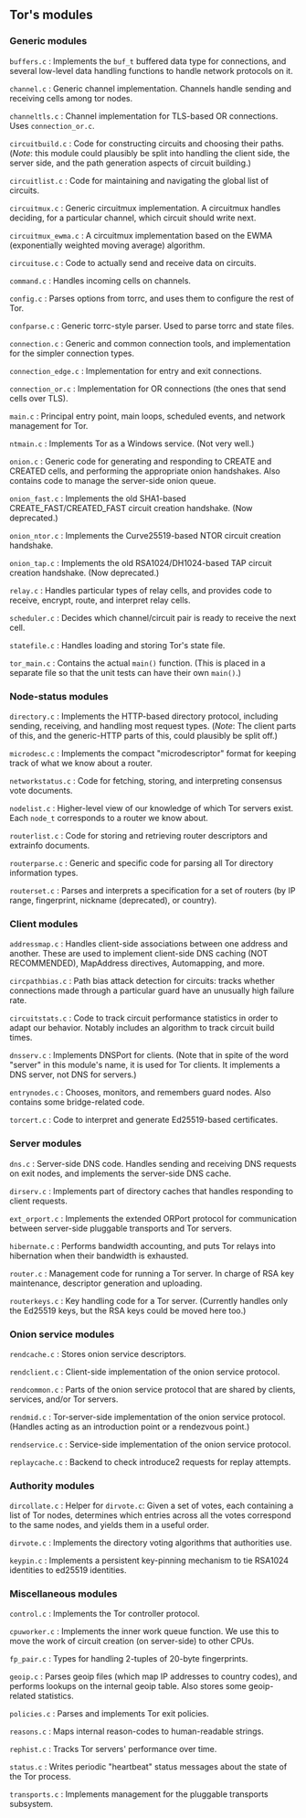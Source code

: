 
## Tor's modules ##

### Generic modules ###

`buffers.c`
: Implements the `buf_t` buffered data type for connections, and several
low-level data handling functions to handle network protocols on it.

`channel.c`
: Generic channel implementation. Channels handle sending and receiving cells
among tor nodes.

`channeltls.c`
: Channel implementation for TLS-based OR connections. Uses `connection_or.c`.

`circuitbuild.c`
: Code for constructing circuits and choosing their paths.  (*Note*:
this module could plausibly be split into handling the client side,
the server side, and the path generation aspects of circuit building.)

`circuitlist.c`
: Code for maintaining and navigating the global list of circuits.

`circuitmux.c`
: Generic circuitmux implementation. A circuitmux handles deciding, for a
particular channel, which circuit should write next.

`circuitmux_ewma.c`
: A circuitmux implementation based on the EWMA (exponentially
weighted moving average) algorithm.

`circuituse.c`
: Code to actually send and receive data on circuits.

`command.c`
: Handles incoming cells on channels.

`config.c`
: Parses options from torrc, and uses them to configure the rest of Tor.

`confparse.c`
: Generic torrc-style parser. Used to parse torrc and state files.

`connection.c`
: Generic and common connection tools, and implementation for the simpler
connection types.

`connection_edge.c`
: Implementation for entry and exit connections.

`connection_or.c`
: Implementation for OR connections (the ones that send cells over TLS).

`main.c`
: Principal entry point, main loops, scheduled events, and network
management for Tor.

`ntmain.c`
: Implements Tor as a Windows service. (Not very well.)

`onion.c`
: Generic code for generating and responding to CREATE and CREATED
cells, and performing the appropriate onion handshakes. Also contains
code to manage the server-side onion queue.

`onion_fast.c`
: Implements the old SHA1-based CREATE_FAST/CREATED_FAST circuit
creation handshake. (Now deprecated.)

`onion_ntor.c`
: Implements the Curve25519-based NTOR circuit creation handshake.

`onion_tap.c`
: Implements the old RSA1024/DH1024-based TAP circuit creation handshake. (Now
deprecated.)

`relay.c`
: Handles particular types of relay cells, and provides code to receive,
encrypt, route, and interpret relay cells.

`scheduler.c`
: Decides which channel/circuit pair is ready to receive the next cell.

`statefile.c`
: Handles loading and storing Tor's state file.

`tor_main.c`
: Contains the actual `main()` function.  (This is placed in a separate
file so that the unit tests can have their own `main()`.)


### Node-status modules ###

`directory.c`
: Implements the HTTP-based directory protocol, including sending,
receiving, and handling most request types.  (*Note*: The client parts
of this, and the generic-HTTP parts of this, could plausibly be split
off.)

`microdesc.c`
: Implements the compact "microdescriptor" format for keeping track of
what we know about a router.

`networkstatus.c`
: Code for fetching, storing, and interpreting consensus vote documents.

`nodelist.c`
: Higher-level view of our knowledge of which Tor servers exist.  Each
`node_t` corresponds to a router we know about.

`routerlist.c`
: Code for storing and retrieving router descriptors and extrainfo
documents.

`routerparse.c`
: Generic and specific code for parsing all Tor directory information
types.

`routerset.c`
: Parses and interprets a specification for a set of routers (by IP
range, fingerprint, nickname (deprecated), or country).


### Client modules ###

`addressmap.c`
: Handles client-side associations between one address and another.
These are used to implement client-side DNS caching (NOT RECOMMENDED),
MapAddress directives, Automapping, and more.

`circpathbias.c`
: Path bias attack detection for circuits: tracks whether
connections made through a particular guard have an unusually high failure rate.

`circuitstats.c`
: Code to track circuit performance statistics in order to adapt our behavior.
Notably includes an algorithm to track circuit build times.

`dnsserv.c`
: Implements DNSPort for clients. (Note that in spite of the word
"server" in this module's name, it is used for Tor clients.  It
implements a DNS server, not DNS for servers.)

`entrynodes.c`
: Chooses, monitors, and remembers guard nodes.  Also contains some
bridge-related code.

`torcert.c`
: Code to interpret and generate Ed25519-based certificates.

### Server modules ###

`dns.c`
: Server-side DNS code.  Handles sending and receiving DNS requests on
exit nodes, and implements the server-side DNS cache.

`dirserv.c`
: Implements part of directory caches that handles responding to
client requests.

`ext_orport.c`
: Implements the extended ORPort protocol for communication between
server-side pluggable transports and Tor servers.

`hibernate.c`
: Performs bandwidth accounting, and puts Tor relays into hibernation
when their bandwidth is exhausted.

`router.c`
: Management code for running a Tor server. In charge of RSA key
maintenance, descriptor generation and uploading.

`routerkeys.c`
: Key handling code for a Tor server. (Currently handles only the
Ed25519 keys, but the RSA keys could be moved here too.)


### Onion service modules ###

`rendcache.c`
: Stores onion service descriptors.

`rendclient.c`
: Client-side implementation of the onion service protocol.

`rendcommon.c`
: Parts of the onion service protocol that are shared by clients,
services, and/or Tor servers.

`rendmid.c`
: Tor-server-side implementation of the onion service protocol. (Handles
acting as an introduction point or a rendezvous point.)

`rendservice.c`
: Service-side implementation of the onion service protocol.

`replaycache.c`
: Backend to check introduce2 requests for replay attempts.


### Authority modules ###

`dircollate.c`
: Helper for `dirvote.c`: Given a set of votes, each containing a list
of Tor nodes, determines which entries across all the votes correspond
to the same nodes, and yields them in a useful order.

`dirvote.c`
: Implements the directory voting algorithms that authorities use.

`keypin.c`
: Implements a persistent key-pinning mechanism to tie RSA1024
identities to ed25519 identities.

### Miscellaneous modules ###

`control.c`
: Implements the Tor controller protocol.

`cpuworker.c`
: Implements the inner work queue function.  We use this to move the
work of circuit creation (on server-side) to other CPUs.

`fp_pair.c`
: Types for handling 2-tuples of 20-byte fingerprints.

`geoip.c`
: Parses geoip files (which map IP addresses to country codes), and
performs lookups on the internal geoip table.  Also stores some
geoip-related statistics.

`policies.c`
: Parses and implements Tor exit policies.

`reasons.c`
: Maps internal reason-codes to human-readable strings.

`rephist.c`
: Tracks Tor servers' performance over time.

`status.c`
: Writes periodic "heartbeat" status messages about the state of the Tor
process.

`transports.c`
: Implements management for the pluggable transports subsystem.
